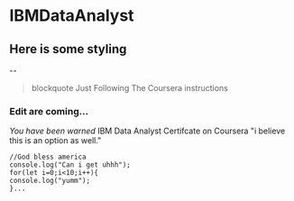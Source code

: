 # IBMDataAnalyst
## Here is some styling
--
>blockquote Just Following The Coursera instructions

### Edit are coming...
*You have been warned*
IBM Data Analyst Certifcate
on Coursera
"i believe this is an option as well."


    //God bless america
    console.log("Can i get uhhh");
    for(let i=0;i<10;i++){
    console.log("yumm");
    }...
